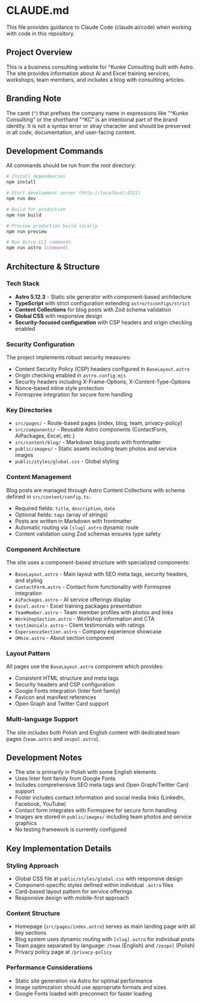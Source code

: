 # CLAUDE.md

This file provides guidance to Claude Code (claude.ai/code) when working with code in this repository.

## Project Overview

This is a business consulting website for ^Kunke Consulting built with Astro. The site provides information about AI and Excel training services, workshops, team members, and includes a blog with consulting articles.

## Branding Note

The caret (`^`) that prefixes the company name in expressions like "^Kunke Consulting" or the shorthand "^KC" is an intentional part of the brand identity. It is not a syntax error or stray character and should be preserved in all code, documentation, and user-facing content.

## Development Commands

All commands should be run from the root directory:

```bash
# Install dependencies
npm install

# Start development server (http://localhost:4321)
npm run dev

# Build for production
npm run build

# Preview production build locally
npm run preview

# Run Astro CLI commands
npm run astro [command]
```

## Architecture & Structure

### Tech Stack
- **Astro 5.12.3** - Static site generator with component-based architecture
- **TypeScript** with strict configuration extending `astro/tsconfigs/strict`
- **Content Collections** for blog posts with Zod schema validation
- **Global CSS** with responsive design
- **Security-focused configuration** with CSP headers and origin checking enabled

### Security Configuration
The project implements robust security measures:
- Content Security Policy (CSP) headers configured in `BaseLayout.astro`
- Origin checking enabled in `astro.config.mjs`
- Security headers including X-Frame-Options, X-Content-Type-Options
- Nonce-based inline style protection
- Formspree integration for secure form handling

### Key Directories

- `src/pages/` - Route-based pages (index, blog, team, privacy-policy)
- `src/components/` - Reusable Astro components (ContactForm, AiPackages, Excel, etc.)
- `src/content/blog/` - Markdown blog posts with frontmatter
- `public/images/` - Static assets including team photos and service images
- `public/styles/global.css` - Global styling

### Content Management

Blog posts are managed through Astro Content Collections with schema defined in `src/content/config.ts`:
- Required fields: `title`, `description`, `date`
- Optional fields: `tags` (array of strings)
- Posts are written in Markdown with frontmatter
- Automatic routing via `[slug].astro` dynamic route
- Content validation using Zod schemas ensures type safety

### Component Architecture

The site uses a component-based structure with specialized components:
- `BaseLayout.astro` - Main layout with SEO meta tags, security headers, and styling
- `ContactForm.astro` - Contact form functionality with Formspree integration
- `AiPackages.astro` - AI service offerings display
- `Excel.astro` - Excel training packages presentation
- `TeamMember.astro` - Team member profiles with photos and links
- `WorkshopSection.astro` - Workshop information and CTA
- `testimonials.astro` - Client testimonials with ratings
- `ExperienceSection.astro` - Company experience showcase
- `OMnie.astro` - About section component

### Layout Pattern
All pages use the `BaseLayout.astro` component which provides:
- Consistent HTML structure and meta tags
- Security headers and CSP configuration
- Google Fonts integration (Inter font family)
- Favicon and manifest references
- Open Graph and Twitter Card support

### Multi-language Support

The site includes both Polish and English content with dedicated team pages (`team.astro` and `zespol.astro`).

## Development Notes

- The site is primarily in Polish with some English elements
- Uses Inter font family from Google Fonts
- Includes comprehensive SEO meta tags and Open Graph/Twitter Card support
- Footer includes contact information and social media links (LinkedIn, Facebook, YouTube)
- Contact form integrates with Formspree for secure form handling
- Images are stored in `public/images/` including team photos and service graphics
- No testing framework is currently configured

## Key Implementation Details

### Styling Approach
- Global CSS file at `public/styles/global.css` with responsive design
- Component-specific styles defined within individual `.astro` files
- Card-based layout pattern for service offerings
- Responsive design with mobile-first approach

### Content Structure
- Homepage (`src/pages/index.astro`) serves as main landing page with all key sections
- Blog system uses dynamic routing with `[slug].astro` for individual posts
- Team pages separated by language: `/team` (English) and `/zespol` (Polish)
- Privacy policy page at `/privacy-policy`

### Performance Considerations
- Static site generation via Astro for optimal performance
- Image optimization should use appropriate formats and sizes
- Google Fonts loaded with preconnect for faster loading